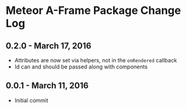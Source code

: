 Meteor A-Frame Package Change Log
==================================

## 0.2.0 - March 17, 2016

* Attributes are now set via helpers, not in the `onRendered` callback
* Id can and should be passed along with components

## 0.0.1 - March 11, 2016

* Initial commit